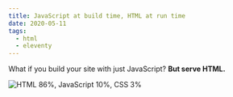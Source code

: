 ```yaml
---
title: JavaScript at build time, HTML at run time
date: 2020-05-11
tags:
  - html
  - eleventy
---
```


What if you build your site with just JavaScript? **But serve HTML.**

![HTML 86%, JavaScript 10%, CSS 3%](/img/html-86-percent.png)
